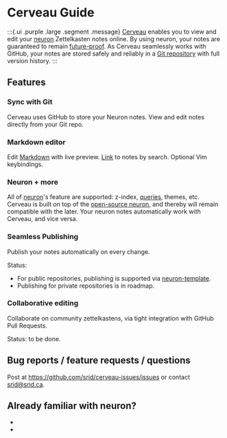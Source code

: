 # Cerveau Guide

:::{.ui .purple .large .segment .message}
[Cerveau](https://www.cerveau.app/) enables you to view and edit your [neuron](https://neuron.zettel.page/) Zettelkasten notes online. By using neuron, your notes are guaranteed to remain [future-proof](https://neuron.zettel.page/6f0f0bcc.html). As Cerveau seamlessly works with GitHub, your notes are stored safely and reliably in a [Git repository](https://guides.github.com/introduction/git-handbook/) with full version history.
:::

## Features

### Sync with Git
Cerveau uses GitHub to store your Neuron notes. View and edit notes directly from your Git repo.

### Markdown editor
Edit [Markdown](https://neuron.zettel.page/2011404.html) with live preview. [Link](https://neuron.zettel.page/2011504.html) to notes by search. Optional Vim keybindings.

### Neuron + more
All of [neuron](https://neuron.zettel.page/)'s feature are supported: z-index, [queries](https://neuron.zettel.page/2011506.html), themes, etc. Cerveau is built on top of the [open-source neuron](https://github.com/srid/neuron), and thereby will remain compatible with the later. Your neuron notes automatically work with Cerveau, and vice versa.

### Seamless Publishing
Publish your notes automatically on every change. 

Status: 
- For public repositories, publishing is supported via [neuron-template](https://github.com/srid/neuron-template).
- Publishing for private repositories is in roadmap.

### Collaborative editing
Collaborate on community zettelkastens, via tight integration with GitHub Pull Requests.

Status: to be done.

## Bug reports / feature requests / questions

Post at <https://github.com/srid/cerveau-issues/issues> or contact srid@srid.ca.

## Already familiar with neuron?
- <neuron-diff>
- <known-issues>

